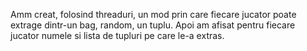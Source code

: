 Amm creat, folosind threaduri, un mod prin care fiecare jucator poate extrage dintr-un bag, random, un tuplu. Apoi am afisat pentru fiecare jucator numele si lista de tupluri pe care le-a extras.
